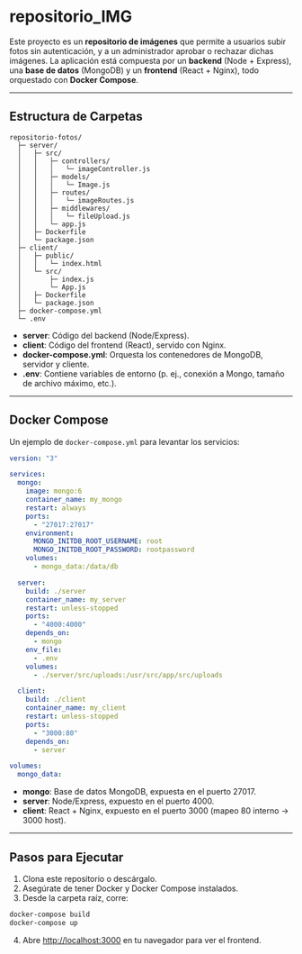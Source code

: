 # repositorio_IMG

Este proyecto es un **repositorio de imágenes** que permite a usuarios subir fotos sin autenticación, y a un administrador aprobar o rechazar dichas imágenes. La aplicación está compuesta por un **backend** (Node + Express), una **base de datos** (MongoDB) y un **frontend** (React + Nginx), todo orquestado con **Docker Compose**.

---

## Estructura de Carpetas
```
repositorio-fotos/
  ├─ server/
  │   ├─ src/
  │   │   ├─ controllers/
  │   │   │   └─ imageController.js
  │   │   ├─ models/
  │   │   │   └─ Image.js
  │   │   ├─ routes/
  │   │   │   └─ imageRoutes.js
  │   │   ├─ middlewares/
  │   │   │   └─ fileUpload.js
  │   │   └─ app.js
  │   ├─ Dockerfile
  │   └─ package.json
  ├─ client/
  │   ├─ public/
  │   │   └─ index.html
  │   └─ src/
  │       ├─ index.js
  │       └─ App.js
  │   ├─ Dockerfile
  │   └─ package.json
  ├─ docker-compose.yml
  └─ .env
```
- **server**: Código del backend (Node/Express).  
- **client**: Código del frontend (React), servido con Nginx.  
- **docker-compose.yml**: Orquesta los contenedores de MongoDB, servidor y cliente.
- **.env**: Contiene variables de entorno (p. ej., conexión a Mongo, tamaño de archivo máximo, etc.).

---


## Docker Compose

Un ejemplo de `docker-compose.yml` para levantar los servicios:

```yaml
version: "3"

services:
  mongo:
    image: mongo:6
    container_name: my_mongo
    restart: always
    ports:
      - "27017:27017"
    environment:
      MONGO_INITDB_ROOT_USERNAME: root
      MONGO_INITDB_ROOT_PASSWORD: rootpassword
    volumes:
      - mongo_data:/data/db

  server:
    build: ./server
    container_name: my_server
    restart: unless-stopped
    ports:
      - "4000:4000"
    depends_on:
      - mongo
    env_file:
      - .env
    volumes:
      - ./server/src/uploads:/usr/src/app/src/uploads

  client:
    build: ./client
    container_name: my_client
    restart: unless-stopped
    ports:
      - "3000:80"
    depends_on:
      - server

volumes:
  mongo_data:
```

- **mongo**: Base de datos MongoDB, expuesta en el puerto 27017.
- **server**: Node/Express, expuesto en el puerto 4000.
- **client**: React + Nginx, expuesto en el puerto 3000 (mapeo 80 interno → 3000 host).

---

## Pasos para Ejecutar

1. Clona este repositorio o descárgalo.
2. Asegúrate de tener Docker y Docker Compose instalados.
3. Desde la carpeta raíz, corre:

```bash
docker-compose build
docker-compose up
```

4. Abre [http://localhost:3000](http://localhost:3000) en tu navegador para ver el frontend.
